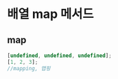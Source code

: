 # 배열 map 메서드

## map

```javascript
[undefined, undefined, undefined];
[1, 2, 3];
//mapping, 맵핑
```

